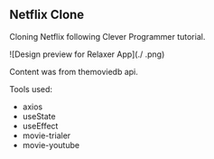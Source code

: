 ## Netflix Clone

Cloning Netflix following Clever Programmer tutorial.

![Design preview for Relaxer App](./
.png)

Content was from themoviedb api.

Tools used:

- axios
- useState
- useEffect
- movie-trialer
- movie-youtube

